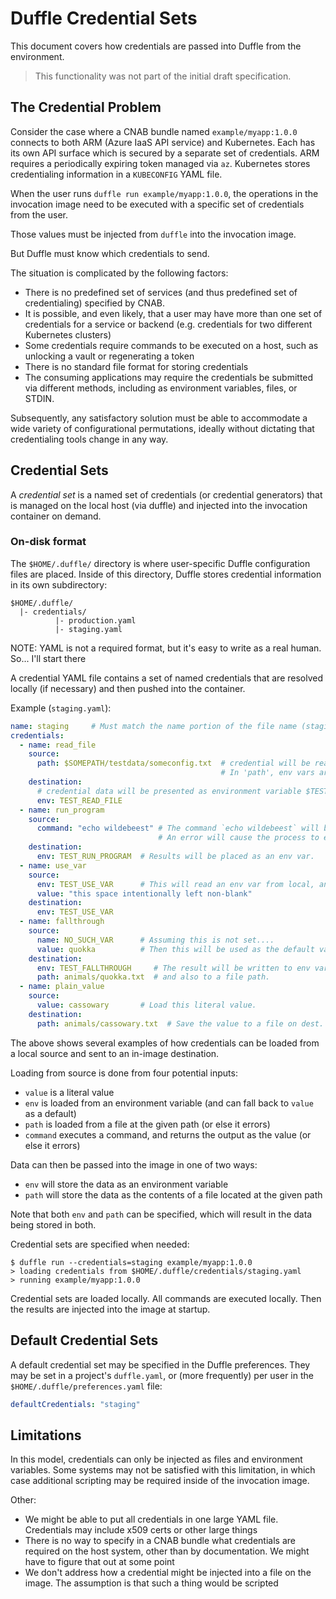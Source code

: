 # Duffle Credential Sets

This document covers how credentials are passed into Duffle from the environment.

> This functionality was not part of the initial draft specification.

## The Credential Problem

Consider the case where a CNAB bundle named `example/myapp:1.0.0` connects to both ARM (Azure IaaS API service) and Kubernetes. Each has its own API surface which is secured by a separate set of credentials. ARM requires a periodically expiring token managed via `az`. Kubernetes stores credentialing information in a `KUBECONFIG` YAML file.

When the user runs `duffle run example/myapp:1.0.0`, the operations in the invocation image need to be executed with a specific set of credentials from the user.

Those values must be injected from `duffle` into the invocation image.

But Duffle must know which credentials to send.

The situation is complicated by the following factors:

- There is no predefined set of services (and thus predefined set of credentialing) specified by CNAB.
- It is possible, and even likely, that a user may have more than one set of credentials for a service or backend (e.g. credentials for two different Kubernetes clusters)
- Some credentials require commands to be executed on a host, such as unlocking a vault or regenerating a token
- There is no standard file format for storing credentials
- The consuming applications may require the credentials be submitted via different methods, including as environment variables, files, or STDIN.

Subsequently, any satisfactory solution must be able to accommodate a wide variety of configurational permutations, ideally without dictating that credentialing tools change in any way.

## Credential Sets

A *credential set* is a named set of credentials (or credential generators) that is managed on the local host (via duffle) and injected into the invocation container on demand.

### On-disk format

The `$HOME/.duffle/` directory is where user-specific Duffle configuration files are placed. Inside of this directory, Duffle stores credential information in its own subdirectory:

```
$HOME/.duffle/
  |- credentials/
          |- production.yaml
          |- staging.yaml
```

NOTE: YAML is not a required format, but it's easy to write as a real human. So... I'll start there

A credential YAML file contains a set of named credentials that are resolved locally (if necessary) and then pushed into the container.

Example (`staging.yaml`):

```yaml
name: staging     # Must match the name portion of the file name (staging.yaml)
credentials:
  - name: read_file
    source:
      path: $SOMEPATH/testdata/someconfig.txt  # credential will be read from this file
                                               # In 'path', env vars are evaluated.
    destination:
      # credential data will be presented as environment variable $TEST_READ_FILE
      env: TEST_READ_FILE    
  - name: run_program
    source:
      command: "echo wildebeest" # The command `echo wildebeest` will be executed
                                 # An error will cause the process to exit
    destination:
      env: TEST_RUN_PROGRAM  # Results will be placed as an env var.
  - name: use_var
    source:
      env: TEST_USE_VAR      # This will read an env var from local, and copy to dest
      value: "this space intentionally left non-blank"
    destination:
      env: TEST_USE_VAR
  - name: fallthrough
    source:
      name: NO_SUCH_VAR      # Assuming this is not set....
      value: quokka          # Then this will be used as the default value
    destination:
      env: TEST_FALLTHROUGH     # The result will be written to env var...
      path: animals/quokka.txt  # and also to a file path.
  - name: plain_value
    source:
      value: cassowary       # Load this literal value.
    destination:
      path: animals/cassowary.txt  # Save the value to a file on dest.
```

The above shows several examples of how credentials can be loaded from a local source and
sent to an in-image destination.

Loading from source is done from four potential inputs:

- `value` is a literal value
- `env` is loaded from an environment variable (and can fall back to `value` as a default)
- `path` is loaded from a file at the given path (or else it errors)
- `command` executes a command, and returns the output as the value (or else it errors)

Data can then be passed into the image in one of two ways:

- `env` will store the data as an environment variable
- `path` will store the data as the contents of a file located at the given path

Note that both `env` and `path` can be specified, which will result in the data being stored in both.

Credential sets are specified when needed:

```console
$ duffle run --credentials=staging example/myapp:1.0.0
> loading credentials from $HOME/.duffle/credentials/staging.yaml
> running example/myapp:1.0.0
```

Credential sets are loaded locally. All commands are executed locally. Then the results are injected into the image at startup.

## Default Credential Sets

A default credential set may be specified in the Duffle preferences. They may be set in a project's `duffle.yaml`, or (more frequently) per user in the `$HOME/.duffle/preferences.yaml` file:

```yaml
defaultCredentials: "staging"
```

## Limitations

In this model, credentials can only be injected as files and environment variables. Some systems may not be satisfied with this limitation, in which case additional scripting may be required inside of the invocation image.

Other:

- We might be able to put all credentials in one large YAML file. Credentials may include x509 certs or other large things
- There is no way to specify in a CNAB bundle what credentials are required on the host system, other than by documentation. We might have to figure that out at some point
- We don't address how a credential might be injected into a file on the image. The assumption is that such a thing would be scripted
